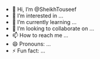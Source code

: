 - 👋 Hi, I’m @SheikhTouseef
- 👀 I’m interested in ...
- 🌱 I’m currently learning ...
- 💞️ I’m looking to collaborate on ...
- 📫 How to reach me ...
- 😄 Pronouns: ...
- ⚡ Fun fact: ...

<!---
SheikhTouseef/SheikhTouseef is a ✨ special ✨ repository because its `README.md` (this file) appears on your GitHub profile.
You can click the Preview link to take a look at your changes.
--->
